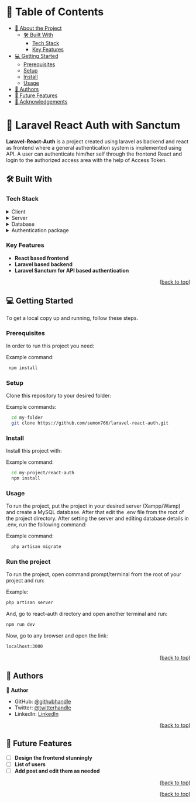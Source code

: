 <!-- TABLE OF CONTENTS -->

# 📗 Table of Contents

- [📖 About the Project](#about-project)
    - [🛠 Built With](#built-with)
        - [Tech Stack](#tech-stack)
        - [Key Features](#key-features)
- [💻 Getting Started](#getting-started)
    - [Prerequisites](#prerequisites)
    - [Setup](#setup)
    - [Install](#install)
    - [Usage](#usage)
- [👥 Authors](#authors)
- [🔭 Future Features](#future-features)
- [🙏 Acknowledgements](#acknowledgements)

<!-- PROJECT DESCRIPTION -->

# 📖 Laravel React Auth with Sanctum <a name="about-project"></a>

**Laravel-React-Auth** is a project created using laravel as backend and react as frontend where a general authentication system is implemented using API. A user can authenticate him/her self through the frontend React and login to the authorized access area with the help of Access Token.

## 🛠 Built With <a name="built-with"></a>

### Tech Stack <a name="tech-stack"></a>

<details>
  <summary>Client</summary>
  <ul>
    <li><a href="https://reactjs.org/">React.js</a></li>
  </ul>
</details>

<details>
  <summary>Server</summary>
  <ul>
    <li><a href="https://laravel.com/">Laravel 11</a></li>
  </ul>
</details>

<details>
<summary>Database</summary>
  <ul>
    <li><a href="https://www.mysql.org/">MySQL</a></li>
  </ul>
</details>

<details>
<summary>Authentication package</summary>
  <ul>
    <li><a href="https://laravel.com/docs/11.x/sanctum">Laravel Sanctum</a></li>
  </ul>
</details>

<!-- Features -->

### Key Features <a name="key-features"></a>

- **React based frontend**
- **Laravel based backend**
- **Laravel Sanctum for API based authentication**

<p align="right">(<a href="#readme-top">back to top</a>)</p>

<!-- GETTING STARTED -->

## 💻 Getting Started <a name="getting-started"></a>

To get a local copy up and running, follow these steps.

### Prerequisites

In order to run this project you need:


Example command:

```sh
 npm install
```


### Setup

Clone this repository to your desired folder:

Example commands:

```sh
  cd my-folder
  git clone https://github.com/sumon766/laravel-react-auth.git
```

### Install

Install this project with:

Example command:

```sh
  cd my-project/react-auth
  npm install
```

### Usage

To run the project, put the project in your desired server (Xampp/Wamp) and create a MySQL database. After that edit the .env file from the root of the project directory. After setting the server and editing database details in .env, run the following command:

Example command:

```sh
  php artisan migrate
```

### Run the project

To run the project, open command prompt/terminal from the root of your project and run:

Example:

```sh
php artisan server
```

And, go to react-auth directory and open another terminal and run:

```sh
npm run dev
```

Now, go to any browser and open the link:

```sh
localhost:3000
```

<p align="right">(<a href="#readme-top">back to top</a>)</p>

<!-- AUTHORS -->

## 👥 Authors <a name="authors"></a>

👤 **Author**

- GitHub: [@githubhandle](https://github.com/sumon766)
- Twitter: [@twitterhandle](https://twitter.com/sumon766)
- LinkedIn: [LinkedIn](https://linkedin.com/in/sumon766)

<p align="right">(<a href="#readme-top">back to top</a>)</p>

<!-- FUTURE FEATURES -->

## 🔭 Future Features <a name="future-features"></a>

- [ ] **Design the frontend stunningly**
- [ ] **List of users**
- [ ] **Add post and edit them as needed**

<p align="right">(<a href="#readme-top">back to top</a>)</p>

<p align="right">(<a href="#readme-top">back to top</a>)</p>
